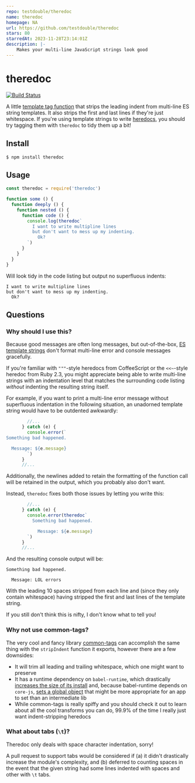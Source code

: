 ```yaml
---
repo: testdouble/theredoc
name: theredoc
homepage: NA
url: https://github.com/testdouble/theredoc
stars: 80
starredAt: 2023-11-28T23:14:01Z
description: |-
    Makes your multi-line JavaScript strings look good
---
```


# theredoc

[![Build Status](https://travis-ci.org/testdouble/theredoc.svg?branch=main)](https://travis-ci.org/testdouble/theredoc)

A little [template tag
function](https://developer.mozilla.org/en-US/docs/Web/JavaScript/Reference/Template_literals#Tagged_templates)
that strips the leading indent from multi-line ES string templates. It also
strips the first and last lines if they're just whitespace. If you're using template strings to write [heredocs](https://en.wikipedia.org/wiki/Here_document), you should try tagging them with `theredoc` to tidy them up a bit!

## Install

```
$ npm install theredoc
```

## Usage

``` js
const theredoc = require('theredoc')

function some () {
  function deeply () {
    function nested () {
      function code () {
        console.log(theredoc`
          I want to write multipline lines
          but don't want to mess up my indenting.
            Ok?
        `)
      }
    }
  }
}
```

Will look tidy in the code listing but output no superfluous indents:

```
I want to write multipline lines
but don't want to mess up my indenting.
  Ok?
```

## Questions

### Why should I use this?

Because good messages are often long messages, but out-of-the-box, [ES template
strings](https://developer.mozilla.org/en-US/docs/Web/JavaScript/Reference/Template_literals)
don't format multi-line error and console messages gracefully.

If you're familiar with `"""`-style heredocs from CoffeeScript or the
`<<~`-style heredoc from Ruby 2.3, you might appreciate being able to write
multi-line strings with an indentation level that matches the surrounding code
listing _without_ indenting the resulting string itself.

For example, if you want to print a multi-line error message without superfluous
indentation in the following situation, an unadorned template string would have
to be outdented awkwardly:

```js
        //...
      } catch (e) {
        console.error(`
Something bad happened.

  Message: ${e.message}
        `)
      }
      //...
```

Additionally, the newlines added to retain the formatting of the function call
will be retained in the output, which you probably also don't want.

Instead, `theredoc` fixes both those issues by letting you write this:

```js
        //...
      } catch (e) {
        console.error(theredoc`
          Something bad happened.

            Message: ${e.message}
        `)
      }
      //...
```

And the resulting console output will be:

```
Something bad happened.

  Message: LOL errors
```

With the leading 10 spaces stripped from each line and (since they only contain
whitespace) having stripped the first and last lines of the template string.

If you still don't think this is nifty, I don't know what to tell you!

### Why not use common-tags?

The very cool and fancy library
[common-tags](https://github.com/declandewet/common-tags) can accomplish the
same thing with the `stripIndent` function it exports, however there are a few
downsides:

* It will trim all leading and trailing whitespace, which one might want to
  preserve
* It has a runtime dependency on `babel-runtime`, which drastically [increases
  the size of its
  install](https://github.com/declandewet/common-tags/issues/108) and, because
  babel-runtime depends on `core-js`, [sets a global
  object](https://github.com/testdouble/testdouble.js/issues/364) that might be
  more appropriate for an app to set than an intermediate lib
* While common-tags is really spiffy and you should check it out to learn about
  all the cool transforms you can do, 99.9% of the time I really just want
  indent-stripping heredocs

### What about tabs (`\t`)?

Theredoc only deals with space character indentation, sorry!

A pull request to support tabs would be considered if (a) it didn't drastically
increase the module's complexity, and (b) deferred to counting spaces in the
event that the given string had some lines indented with spaces and other with
`\t` tabs.

